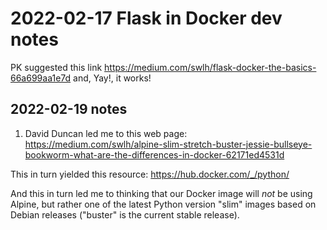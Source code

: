 # 2022-02-17 Flask in Docker dev notes

PK suggested this link <https://medium.com/swlh/flask-docker-the-basics-66a699aa1e7d>
and, Yay!, it works!

## 2022-02-19 notes

1. David Duncan led me to this web page:
  <https://medium.com/swlh/alpine-slim-stretch-buster-jessie-bullseye-bookworm-what-are-the-differences-in-docker-62171ed4531d>
  
  This in turn yielded this resource:
  <https://hub.docker.com/_/python/>
  
  And this in turn led me to thinking that our Docker image will *not*
  be using Alpine, but rather one of the latest Python version "slim"
  images based on Debian releases ("buster" is the current stable
  release).
  


